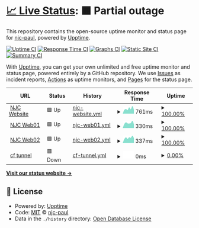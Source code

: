 # [📈 Live Status](https://njc-paul.github.io/njc-uptime): <!--live status--> **🟧 Partial outage**

This repository contains the open-source uptime monitor and status page for [njc-paul](https://njc-paul.github.io/njc-uptime), powered by [Upptime](https://github.com/upptime/upptime).

[![Uptime CI](https://github.com/njc-paul/njc-uptime/workflows/Uptime%20CI/badge.svg)](https://github.com/njc-paul/njc-uptime/actions?query=workflow%3A%22Uptime+CI%22)
[![Response Time CI](https://github.com/njc-paul/njc-uptime/workflows/Response%20Time%20CI/badge.svg)](https://github.com/njc-paul/njc-uptime/actions?query=workflow%3A%22Response+Time+CI%22)
[![Graphs CI](https://github.com/njc-paul/njc-uptime/workflows/Graphs%20CI/badge.svg)](https://github.com/njc-paul/njc-uptime/actions?query=workflow%3A%22Graphs+CI%22)
[![Static Site CI](https://github.com/njc-paul/njc-uptime/workflows/Static%20Site%20CI/badge.svg)](https://github.com/njc-paul/njc-uptime/actions?query=workflow%3A%22Static+Site+CI%22)
[![Summary CI](https://github.com/njc-paul/njc-uptime/workflows/Summary%20CI/badge.svg)](https://github.com/njc-paul/njc-uptime/actions?query=workflow%3A%22Summary+CI%22)

With [Upptime](https://upptime.js.org), you can get your own unlimited and free uptime monitor and status page, powered entirely by a GitHub repository. We use [Issues](https://github.com/njc-paul/njc-uptime/issues) as incident reports, [Actions](https://github.com/njc-paul/njc-uptime/actions) as uptime monitors, and [Pages](https://njc-paul.github.io/njc-uptime) for the status page.

<!--start: status pages-->
<!-- This summary is generated by Upptime (https://github.com/upptime/upptime) -->
<!-- Do not edit this manually, your changes will be overwritten -->
<!-- prettier-ignore -->
| URL | Status | History | Response Time | Uptime |
| --- | ------ | ------- | ------------- | ------ |
| <img alt="" src="https://www.notjustcomputers.co.uk/favicon.ico" height="13"> [NJC Website](https://www.notjustcomputers.co.uk) | 🟩 Up | [njc-website.yml](https://github.com/njc-paul/njc-uptime/commits/HEAD/history/njc-website.yml) | <details><summary><img alt="Response time graph" src="./graphs/njc-website/response-time-week.png" height="20"> 761ms</summary><br><a href="https://njc-paul.github.io/njc-uptime/history/njc-website"><img alt="Response time 1469" src="https://img.shields.io/endpoint?url=https%3A%2F%2Fraw.githubusercontent.com%2Fnjc-paul%2Fnjc-uptime%2FHEAD%2Fapi%2Fnjc-website%2Fresponse-time.json"></a><br><a href="https://njc-paul.github.io/njc-uptime/history/njc-website"><img alt="24-hour response time 587" src="https://img.shields.io/endpoint?url=https%3A%2F%2Fraw.githubusercontent.com%2Fnjc-paul%2Fnjc-uptime%2FHEAD%2Fapi%2Fnjc-website%2Fresponse-time-day.json"></a><br><a href="https://njc-paul.github.io/njc-uptime/history/njc-website"><img alt="7-day response time 761" src="https://img.shields.io/endpoint?url=https%3A%2F%2Fraw.githubusercontent.com%2Fnjc-paul%2Fnjc-uptime%2FHEAD%2Fapi%2Fnjc-website%2Fresponse-time-week.json"></a><br><a href="https://njc-paul.github.io/njc-uptime/history/njc-website"><img alt="30-day response time 766" src="https://img.shields.io/endpoint?url=https%3A%2F%2Fraw.githubusercontent.com%2Fnjc-paul%2Fnjc-uptime%2FHEAD%2Fapi%2Fnjc-website%2Fresponse-time-month.json"></a><br><a href="https://njc-paul.github.io/njc-uptime/history/njc-website"><img alt="1-year response time 1469" src="https://img.shields.io/endpoint?url=https%3A%2F%2Fraw.githubusercontent.com%2Fnjc-paul%2Fnjc-uptime%2FHEAD%2Fapi%2Fnjc-website%2Fresponse-time-year.json"></a></details> | <details><summary><a href="https://njc-paul.github.io/njc-uptime/history/njc-website">100.00%</a></summary><a href="https://njc-paul.github.io/njc-uptime/history/njc-website"><img alt="All-time uptime 98.90%" src="https://img.shields.io/endpoint?url=https%3A%2F%2Fraw.githubusercontent.com%2Fnjc-paul%2Fnjc-uptime%2FHEAD%2Fapi%2Fnjc-website%2Fuptime.json"></a><br><a href="https://njc-paul.github.io/njc-uptime/history/njc-website"><img alt="24-hour uptime 100.00%" src="https://img.shields.io/endpoint?url=https%3A%2F%2Fraw.githubusercontent.com%2Fnjc-paul%2Fnjc-uptime%2FHEAD%2Fapi%2Fnjc-website%2Fuptime-day.json"></a><br><a href="https://njc-paul.github.io/njc-uptime/history/njc-website"><img alt="7-day uptime 100.00%" src="https://img.shields.io/endpoint?url=https%3A%2F%2Fraw.githubusercontent.com%2Fnjc-paul%2Fnjc-uptime%2FHEAD%2Fapi%2Fnjc-website%2Fuptime-week.json"></a><br><a href="https://njc-paul.github.io/njc-uptime/history/njc-website"><img alt="30-day uptime 100.00%" src="https://img.shields.io/endpoint?url=https%3A%2F%2Fraw.githubusercontent.com%2Fnjc-paul%2Fnjc-uptime%2FHEAD%2Fapi%2Fnjc-website%2Fuptime-month.json"></a><br><a href="https://njc-paul.github.io/njc-uptime/history/njc-website"><img alt="1-year uptime 98.90%" src="https://img.shields.io/endpoint?url=https%3A%2F%2Fraw.githubusercontent.com%2Fnjc-paul%2Fnjc-uptime%2FHEAD%2Fapi%2Fnjc-website%2Fuptime-year.json"></a></details>
| <img alt="" src="https://icons.duckduckgo.com/ip3/njcweb01.njcserver.com.ico" height="13"> [NJC Web01](https://njcweb01.njcserver.com) | 🟩 Up | [njc-web01.yml](https://github.com/njc-paul/njc-uptime/commits/HEAD/history/njc-web01.yml) | <details><summary><img alt="Response time graph" src="./graphs/njc-web01/response-time-week.png" height="20"> 330ms</summary><br><a href="https://njc-paul.github.io/njc-uptime/history/njc-web01"><img alt="Response time 555" src="https://img.shields.io/endpoint?url=https%3A%2F%2Fraw.githubusercontent.com%2Fnjc-paul%2Fnjc-uptime%2FHEAD%2Fapi%2Fnjc-web01%2Fresponse-time.json"></a><br><a href="https://njc-paul.github.io/njc-uptime/history/njc-web01"><img alt="24-hour response time 244" src="https://img.shields.io/endpoint?url=https%3A%2F%2Fraw.githubusercontent.com%2Fnjc-paul%2Fnjc-uptime%2FHEAD%2Fapi%2Fnjc-web01%2Fresponse-time-day.json"></a><br><a href="https://njc-paul.github.io/njc-uptime/history/njc-web01"><img alt="7-day response time 330" src="https://img.shields.io/endpoint?url=https%3A%2F%2Fraw.githubusercontent.com%2Fnjc-paul%2Fnjc-uptime%2FHEAD%2Fapi%2Fnjc-web01%2Fresponse-time-week.json"></a><br><a href="https://njc-paul.github.io/njc-uptime/history/njc-web01"><img alt="30-day response time 352" src="https://img.shields.io/endpoint?url=https%3A%2F%2Fraw.githubusercontent.com%2Fnjc-paul%2Fnjc-uptime%2FHEAD%2Fapi%2Fnjc-web01%2Fresponse-time-month.json"></a><br><a href="https://njc-paul.github.io/njc-uptime/history/njc-web01"><img alt="1-year response time 555" src="https://img.shields.io/endpoint?url=https%3A%2F%2Fraw.githubusercontent.com%2Fnjc-paul%2Fnjc-uptime%2FHEAD%2Fapi%2Fnjc-web01%2Fresponse-time-year.json"></a></details> | <details><summary><a href="https://njc-paul.github.io/njc-uptime/history/njc-web01">100.00%</a></summary><a href="https://njc-paul.github.io/njc-uptime/history/njc-web01"><img alt="All-time uptime 99.89%" src="https://img.shields.io/endpoint?url=https%3A%2F%2Fraw.githubusercontent.com%2Fnjc-paul%2Fnjc-uptime%2FHEAD%2Fapi%2Fnjc-web01%2Fuptime.json"></a><br><a href="https://njc-paul.github.io/njc-uptime/history/njc-web01"><img alt="24-hour uptime 100.00%" src="https://img.shields.io/endpoint?url=https%3A%2F%2Fraw.githubusercontent.com%2Fnjc-paul%2Fnjc-uptime%2FHEAD%2Fapi%2Fnjc-web01%2Fuptime-day.json"></a><br><a href="https://njc-paul.github.io/njc-uptime/history/njc-web01"><img alt="7-day uptime 100.00%" src="https://img.shields.io/endpoint?url=https%3A%2F%2Fraw.githubusercontent.com%2Fnjc-paul%2Fnjc-uptime%2FHEAD%2Fapi%2Fnjc-web01%2Fuptime-week.json"></a><br><a href="https://njc-paul.github.io/njc-uptime/history/njc-web01"><img alt="30-day uptime 100.00%" src="https://img.shields.io/endpoint?url=https%3A%2F%2Fraw.githubusercontent.com%2Fnjc-paul%2Fnjc-uptime%2FHEAD%2Fapi%2Fnjc-web01%2Fuptime-month.json"></a><br><a href="https://njc-paul.github.io/njc-uptime/history/njc-web01"><img alt="1-year uptime 99.89%" src="https://img.shields.io/endpoint?url=https%3A%2F%2Fraw.githubusercontent.com%2Fnjc-paul%2Fnjc-uptime%2FHEAD%2Fapi%2Fnjc-web01%2Fuptime-year.json"></a></details>
| <img alt="" src="https://icons.duckduckgo.com/ip3/njcweb02.njcserver.com.ico" height="13"> [NJC Web02](https://njcweb02.njcserver.com) | 🟩 Up | [njc-web02.yml](https://github.com/njc-paul/njc-uptime/commits/HEAD/history/njc-web02.yml) | <details><summary><img alt="Response time graph" src="./graphs/njc-web02/response-time-week.png" height="20"> 337ms</summary><br><a href="https://njc-paul.github.io/njc-uptime/history/njc-web02"><img alt="Response time 662" src="https://img.shields.io/endpoint?url=https%3A%2F%2Fraw.githubusercontent.com%2Fnjc-paul%2Fnjc-uptime%2FHEAD%2Fapi%2Fnjc-web02%2Fresponse-time.json"></a><br><a href="https://njc-paul.github.io/njc-uptime/history/njc-web02"><img alt="24-hour response time 316" src="https://img.shields.io/endpoint?url=https%3A%2F%2Fraw.githubusercontent.com%2Fnjc-paul%2Fnjc-uptime%2FHEAD%2Fapi%2Fnjc-web02%2Fresponse-time-day.json"></a><br><a href="https://njc-paul.github.io/njc-uptime/history/njc-web02"><img alt="7-day response time 337" src="https://img.shields.io/endpoint?url=https%3A%2F%2Fraw.githubusercontent.com%2Fnjc-paul%2Fnjc-uptime%2FHEAD%2Fapi%2Fnjc-web02%2Fresponse-time-week.json"></a><br><a href="https://njc-paul.github.io/njc-uptime/history/njc-web02"><img alt="30-day response time 340" src="https://img.shields.io/endpoint?url=https%3A%2F%2Fraw.githubusercontent.com%2Fnjc-paul%2Fnjc-uptime%2FHEAD%2Fapi%2Fnjc-web02%2Fresponse-time-month.json"></a><br><a href="https://njc-paul.github.io/njc-uptime/history/njc-web02"><img alt="1-year response time 662" src="https://img.shields.io/endpoint?url=https%3A%2F%2Fraw.githubusercontent.com%2Fnjc-paul%2Fnjc-uptime%2FHEAD%2Fapi%2Fnjc-web02%2Fresponse-time-year.json"></a></details> | <details><summary><a href="https://njc-paul.github.io/njc-uptime/history/njc-web02">100.00%</a></summary><a href="https://njc-paul.github.io/njc-uptime/history/njc-web02"><img alt="All-time uptime 98.09%" src="https://img.shields.io/endpoint?url=https%3A%2F%2Fraw.githubusercontent.com%2Fnjc-paul%2Fnjc-uptime%2FHEAD%2Fapi%2Fnjc-web02%2Fuptime.json"></a><br><a href="https://njc-paul.github.io/njc-uptime/history/njc-web02"><img alt="24-hour uptime 100.00%" src="https://img.shields.io/endpoint?url=https%3A%2F%2Fraw.githubusercontent.com%2Fnjc-paul%2Fnjc-uptime%2FHEAD%2Fapi%2Fnjc-web02%2Fuptime-day.json"></a><br><a href="https://njc-paul.github.io/njc-uptime/history/njc-web02"><img alt="7-day uptime 100.00%" src="https://img.shields.io/endpoint?url=https%3A%2F%2Fraw.githubusercontent.com%2Fnjc-paul%2Fnjc-uptime%2FHEAD%2Fapi%2Fnjc-web02%2Fuptime-week.json"></a><br><a href="https://njc-paul.github.io/njc-uptime/history/njc-web02"><img alt="30-day uptime 100.00%" src="https://img.shields.io/endpoint?url=https%3A%2F%2Fraw.githubusercontent.com%2Fnjc-paul%2Fnjc-uptime%2FHEAD%2Fapi%2Fnjc-web02%2Fuptime-month.json"></a><br><a href="https://njc-paul.github.io/njc-uptime/history/njc-web02"><img alt="1-year uptime 98.09%" src="https://img.shields.io/endpoint?url=https%3A%2F%2Fraw.githubusercontent.com%2Fnjc-paul%2Fnjc-uptime%2FHEAD%2Fapi%2Fnjc-web02%2Fuptime-year.json"></a></details>
| <img alt="" src="https://icons.duckduckgo.com/ip3/dock01.njctunnel.net.ico" height="13"> [cf tunnel](https://dock01.njctunnel.net/login) | 🟥 Down | [cf-tunnel.yml](https://github.com/njc-paul/njc-uptime/commits/HEAD/history/cf-tunnel.yml) | <details><summary><img alt="Response time graph" src="./graphs/cf-tunnel/response-time-week.png" height="20"> 0ms</summary><br><a href="https://njc-paul.github.io/njc-uptime/history/cf-tunnel"><img alt="Response time 399" src="https://img.shields.io/endpoint?url=https%3A%2F%2Fraw.githubusercontent.com%2Fnjc-paul%2Fnjc-uptime%2FHEAD%2Fapi%2Fcf-tunnel%2Fresponse-time.json"></a><br><a href="https://njc-paul.github.io/njc-uptime/history/cf-tunnel"><img alt="24-hour response time 0" src="https://img.shields.io/endpoint?url=https%3A%2F%2Fraw.githubusercontent.com%2Fnjc-paul%2Fnjc-uptime%2FHEAD%2Fapi%2Fcf-tunnel%2Fresponse-time-day.json"></a><br><a href="https://njc-paul.github.io/njc-uptime/history/cf-tunnel"><img alt="7-day response time 0" src="https://img.shields.io/endpoint?url=https%3A%2F%2Fraw.githubusercontent.com%2Fnjc-paul%2Fnjc-uptime%2FHEAD%2Fapi%2Fcf-tunnel%2Fresponse-time-week.json"></a><br><a href="https://njc-paul.github.io/njc-uptime/history/cf-tunnel"><img alt="30-day response time 0" src="https://img.shields.io/endpoint?url=https%3A%2F%2Fraw.githubusercontent.com%2Fnjc-paul%2Fnjc-uptime%2FHEAD%2Fapi%2Fcf-tunnel%2Fresponse-time-month.json"></a><br><a href="https://njc-paul.github.io/njc-uptime/history/cf-tunnel"><img alt="1-year response time 399" src="https://img.shields.io/endpoint?url=https%3A%2F%2Fraw.githubusercontent.com%2Fnjc-paul%2Fnjc-uptime%2FHEAD%2Fapi%2Fcf-tunnel%2Fresponse-time-year.json"></a></details> | <details><summary><a href="https://njc-paul.github.io/njc-uptime/history/cf-tunnel">0.00%</a></summary><a href="https://njc-paul.github.io/njc-uptime/history/cf-tunnel"><img alt="All-time uptime 12.79%" src="https://img.shields.io/endpoint?url=https%3A%2F%2Fraw.githubusercontent.com%2Fnjc-paul%2Fnjc-uptime%2FHEAD%2Fapi%2Fcf-tunnel%2Fuptime.json"></a><br><a href="https://njc-paul.github.io/njc-uptime/history/cf-tunnel"><img alt="24-hour uptime 0.00%" src="https://img.shields.io/endpoint?url=https%3A%2F%2Fraw.githubusercontent.com%2Fnjc-paul%2Fnjc-uptime%2FHEAD%2Fapi%2Fcf-tunnel%2Fuptime-day.json"></a><br><a href="https://njc-paul.github.io/njc-uptime/history/cf-tunnel"><img alt="7-day uptime 0.00%" src="https://img.shields.io/endpoint?url=https%3A%2F%2Fraw.githubusercontent.com%2Fnjc-paul%2Fnjc-uptime%2FHEAD%2Fapi%2Fcf-tunnel%2Fuptime-week.json"></a><br><a href="https://njc-paul.github.io/njc-uptime/history/cf-tunnel"><img alt="30-day uptime 0.00%" src="https://img.shields.io/endpoint?url=https%3A%2F%2Fraw.githubusercontent.com%2Fnjc-paul%2Fnjc-uptime%2FHEAD%2Fapi%2Fcf-tunnel%2Fuptime-month.json"></a><br><a href="https://njc-paul.github.io/njc-uptime/history/cf-tunnel"><img alt="1-year uptime 12.79%" src="https://img.shields.io/endpoint?url=https%3A%2F%2Fraw.githubusercontent.com%2Fnjc-paul%2Fnjc-uptime%2FHEAD%2Fapi%2Fcf-tunnel%2Fuptime-year.json"></a></details>

<!--end: status pages-->

[**Visit our status website →**](https://njc-paul.github.io/njc-uptime)

## 📄 License

- Powered by: [Upptime](https://github.com/upptime/upptime)
- Code: [MIT](./LICENSE) © [njc-paul](https://njc-paul.github.io/njc-uptime)
- Data in the `./history` directory: [Open Database License](https://opendatacommons.org/licenses/odbl/1-0/)
